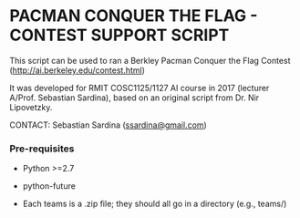 # PACMAN CONQUER THE FLAG - CONTEST SUPPORT SCRIPT #

This script can be used to ran a Berkley Pacman Conquer the Flag Contest (http://ai.berkeley.edu/contest.html)

It was developed for RMIT COSC1125/1127 AI course in 2017 (lecturer A/Prof. Sebastian Sardina), based on an original script from Dr. Nir Lipovetzky.

CONTACT: Sebastian Sardina (ssardina@gmail.com)

### Pre-requisites ###

* Python >=2.7
* python-future

* Each teams is a .zip file; they should all go in a directory (e.g., teams/)



